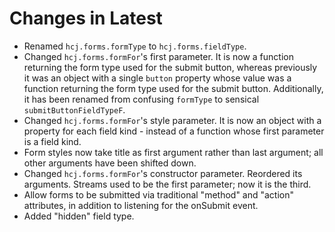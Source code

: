 # Changes in Latest #

* Renamed `hcj.forms.formType` to `hcj.forms.fieldType`.
* Changed `hcj.forms.formFor`'s first parameter.  It is now a function
  returning the form type used for the submit button, whereas
  previously it was an object with a single `button` property whose
  value was a function returning the form type used for the submit
  button.  Additionally, it has been renamed from confusing `formType`
  to sensical `submitButtonFieldTypeF`.
* Changed `hcj.forms.formFor`'s style parameter.  It is now an object
  with a property for each field kind - instead of a function whose
  first parameter is a field kind.
* Form styles now take title as first argument rather than last
  argument; all other arguments have been shifted down.
* Changed `hcj.forms.formFor`'s constructor parameter.  Reordered its
  arguments.  Streams used to be the first parameter; now it is the
  third.
* Allow forms to be submitted via traditional "method" and "action"
  attributes, in addition to listening for the onSubmit event.
* Added "hidden" field type.
